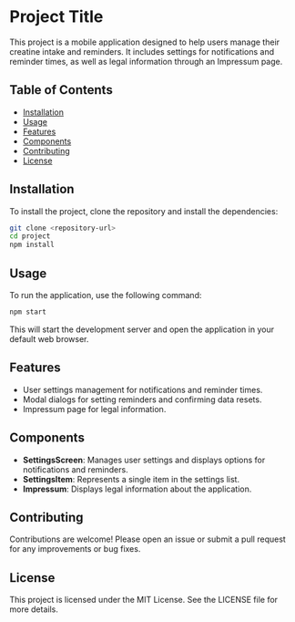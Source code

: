 # Project Title

This project is a mobile application designed to help users manage their creatine intake and reminders. It includes settings for notifications and reminder times, as well as legal information through an Impressum page.

## Table of Contents

- [Installation](#installation)
- [Usage](#usage)
- [Features](#features)
- [Components](#components)
- [Contributing](#contributing)
- [License](#license)

## Installation

To install the project, clone the repository and install the dependencies:

```bash
git clone <repository-url>
cd project
npm install
```

## Usage

To run the application, use the following command:

```bash
npm start
```

This will start the development server and open the application in your default web browser.

## Features

- User settings management for notifications and reminder times.
- Modal dialogs for setting reminders and confirming data resets.
- Impressum page for legal information.

## Components

- **SettingsScreen**: Manages user settings and displays options for notifications and reminders.
- **SettingsItem**: Represents a single item in the settings list.
- **Impressum**: Displays legal information about the application.

## Contributing

Contributions are welcome! Please open an issue or submit a pull request for any improvements or bug fixes.

## License

This project is licensed under the MIT License. See the LICENSE file for more details.